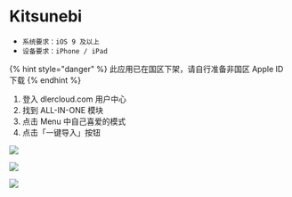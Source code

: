 # Kitsunebi

* `系统要求：iOS 9 及以上`
* `设备要求：iPhone / iPad`

{% hint style="danger" %}
此应用已在国区下架，请自行准备非国区 Apple ID 下载
{% endhint %}

1. 登入 dlercloud.com 用户中心
2. 找到 ALL-IN-ONE 模块
3. 点击 Menu 中自己喜爱的模式
4. 点击「一键导入」按钮

![](../../.gitbook/assets/img_0899.jpg)

![](../../.gitbook/assets/img_0898.jpg)

![](../../.gitbook/assets/img_0900.PNG)

